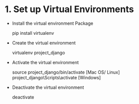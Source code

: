 # 1. Set up Virtual Environments

* Install the virtual environment Package
    
    pip install virtualenv

* Create the virtual environment 
    
    virtualenv project_django

* Activate the virtual environment
    
    source project_django/bin/activate  [Mac OS/ Linux]
    project_django\Scripts\activate [Windows]

* Deactivate the virtual environment
    
    deactivate
